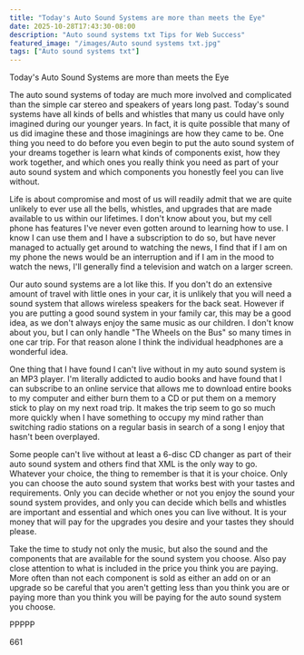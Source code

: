 ```yaml
---
title: "Today's Auto Sound Systems are more than meets the Eye"
date: 2025-10-28T17:43:30-08:00
description: "Auto sound systems txt Tips for Web Success"
featured_image: "/images/Auto sound systems txt.jpg"
tags: ["Auto sound systems txt"]
---
```


Today's Auto Sound Systems are more than meets the Eye

The auto sound systems of today are much more involved and complicated than the simple car stereo and speakers of years long past. Today's sound systems have all kinds of bells and whistles that many us could have only imagined during our younger years. In fact, it is quite possible that many of us did imagine these and those imaginings are how they came to be. One thing you need to do before you even begin to put the auto sound system of your dreams together is learn what kinds of components exist, how they work together, and which ones you really think you need as part of your auto sound system and which components you honestly feel you can live without. 

Life is about compromise and most of us will readily admit that we are quite unlikely to ever use all the bells, whistles, and upgrades that are made available to us within our lifetimes. I don't know about you, but my cell phone has features I've never even gotten around to learning how to use. I know I can use them and I have a subscription to do so, but have never managed to actually get around to watching the news, I find that if I am on my phone the news would be an interruption and if I am in the mood to watch the news, I'll generally find a television and watch on a larger screen. 

Our auto sound systems are a lot like this. If you don't do an extensive amount of travel with little ones in your car, it is unlikely that you will need a sound system that allows wireless speakers for the back seat. However if you are putting a good sound system in your family car, this may be a good idea, as we don't always enjoy the same music as our children. I don't know about you, but I can only handle "The Wheels on the Bus" so many times in one car trip. For that reason alone I think the individual headphones are a wonderful idea.

One thing that I have found I can't live without in my auto sound system is an MP3 player. I'm literally addicted to audio books and have found that I can subscribe to an online service that allows me to download entire books to my computer and either burn them to a CD or put them on a memory stick to play on my next road trip. It makes the trip seem to go so much more quickly when I have something to occupy my mind rather than switching radio stations on a regular basis in search of a song I enjoy that hasn't been overplayed.

Some people can't live without at least a 6-disc CD changer as part of their auto sound system and others find that XML is the only way to go. Whatever your choice, the thing to remember is that it is your choice. Only you can choose the auto sound system that works best with your tastes and requirements. Only you can decide whether or not you enjoy the sound your sound system provides, and only you can decide which bells and whistles are important and essential and which ones you can live without. It is your money that will pay for the upgrades you desire and your tastes they should please.

Take the time to study not only the music, but also the sound and the components that are available for the sound system you choose. Also pay close attention to what is included in the price you think you are paying. More often than not each component is sold as either an add on or an upgrade so be careful that you aren't getting less than you think you are or paying more than you think you will be paying for the auto sound system you choose.

PPPPP

661

